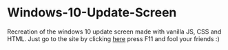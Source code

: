 # Windows-10-Update-Screen
Recreation of the windows 10 update screen made with vanilla JS, CSS and HTML. Just go to the site by clicking <a href="https://bsodoge.github.io/Windows-10-Update-Screen/">here</a> press F11 and fool your friends :)
